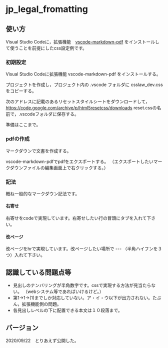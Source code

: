 # jp_legal_fromatting

## 使い方

Visual Studio Codeに，拡張機能　[vscode-markdown-pdf](https://github.com/yzane/vscode-markdown-pdf/blob/master/README.ja.md) をインストールして使うことを前提にしたcss設定例です。

### 初期設定

Visual Studio Codeに拡張機能 vscode-markdown-pdf をインストールする。

プロジェクトを作成し，プロジェクト内の .vscode フォルダに csslaw_dev.css をコピーする。

次のアドレスに記載のあるリセットスタイルシートをダウンロードして，
https://code.google.com/archive/p/html5resetcss/downloads
reset.cssの名前で，.vscodeフォルダに保存する。

準備はここまで。

### pdfの作成

マークダウンで文書を作成する。

vscode-markdown-pdfでpdfをエクスポートする。
（エクスポートしたいマークダウンファイルの編集画面上で右クリックする。）

### 記法

概ね一般的なマークダウン記法です。

#### 右寄せ

右寄せをcodeで実現しています。右寄せしたい行の冒頭にタブを入れて下さい。

#### 改ページ

改ページをhrで実現しています。改ページしたい場所で --- （半角ハイフンを３つ）入れて下さい。

## 認識している問題点等

* 見出しのナンバリングが半角数字です。cssで実現する方法が見当たらない。
（webシステム等であればいけるけど。）
* 第1→1→(1)までしか対応していない。ア・イ・ウ以下が出力されない。たぶん，拡張機能側の問題。
* 各見出しレベルの下に配置できる本文は１０段落まで。

## バージョン
2020/09/22　とりあえず公開した。
